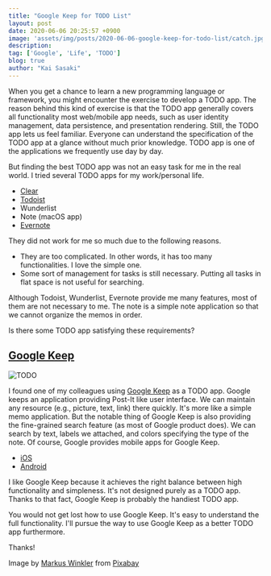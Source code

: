 ```yaml
---
title: "Google Keep for TODO List"
layout: post
date: 2020-06-06 20:25:57 +0900
image: 'assets/img/posts/2020-06-06-google-keep-for-todo-list/catch.jpg'
description:
tag: ['Google', 'Life', 'TODO']
blog: true
author: "Kai Sasaki"
---
```


When you get a chance to learn a new programming language or framework, you might encounter the exercise to develop a TODO app. The reason behind this kind of exercise is that the TODO app generally covers all functionality most web/mobile app needs, such as user identity management, data persistence, and presentation rendering. Still, the TODO app lets us feel familiar. Everyone can understand the specification of the TODO app at a glance without much prior knowledge. TODO app is one of the applications we frequently use day by day.

But finding the best TODO app was not an easy task for me in the real world. I tried several TODO apps for my work/personal life.

* [Clear](https://apps.apple.com/us/app/clear-todos/id493136154)
* [Todoist](https://todoist.com)
* Wunderlist
* Note (macOS app)
* [Evernote](https://evernote.com/)

They did not work for me so much due to the following reasons.

* They are too complicated. In other words, it has too many functionalities. I love the simple one.
* Some sort of management for tasks is still necessary. Putting all tasks in flat space is not useful for searching.

Although Todoist, Wunderlist, Evernote provide me many features, most of them are not necessary to me. The note is a simple note application so that we cannot organize the memos in order.

Is there some TODO app satisfying these requirements?

## [Google Keep](https://keep.google.com/)

![TODO](/assets/img/posts/2020-06-06-google-keep-for-todo-list/todo.png)

I found one of my colleagues using [Google Keep](https://keep.google.com) as a TODO app. Google keeps an application providing Post-It like user interface. We can maintain any resource (e.g., picture, text, link) there quickly. It's more like a simple memo application. But the notable thing of Google Keep is also providing the fine-grained search feature (as most of Google product does). We can search by text, labels we attached, and colors specifying the type of the note. Of course, Google provides mobile apps for Google Keep.

* [iOS](https://apps.apple.com/us/app/google-keep-notes-and-lists/id1029207872)
* [Android](https://play.google.com/store/apps/details?id=com.google.android.keep&hl=en)

I like Google Keep because it achieves the right balance between high functionality and simpleness. It's not designed purely as a TODO app. Thanks to that fact, Google Keep is probably the handiest TODO app.

You would not get lost how to use Google Keep. It's easy to understand the full functionality. I'll pursue the way to use Google Keep as a better TODO app furthermore.

Thanks!


Image by <a href="https://pixabay.com/users/viarami-13458823/?utm_source=link-attribution&amp;utm_medium=referral&amp;utm_campaign=image&amp;utm_content=5238324">Markus Winkler</a> from <a href="https://pixabay.com/?utm_source=link-attribution&amp;utm_medium=referral&amp;utm_campaign=image&amp;utm_content=5238324">Pixabay</a>